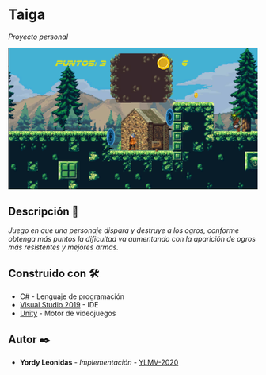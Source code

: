 # Taiga 

_Proyecto personal_

 <img src="https://github.com/YLMV-2020/Falco/blob/master/screenshot/game.png" width="600px">
 
 ## Descripción 🚀

_Juego en que una personaje dispara y destruye a los ogros, conforme obtenga más puntos la dificultad va aumentando con la aparición de ogros más resistentes y mejores armas._

## Construido con 🛠️

* C# - Lenguaje de programación
* [Visual Studio 2019](https://visualstudio.microsoft.com/es/downloads/) - IDE
* [Unity](https://libgdx.com) - Motor de videojuegos

## Autor ✒️

* **Yordy Leonidas** - *Implementación* - [YLMV-2020](https://github.com/YLMV-2020)
